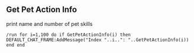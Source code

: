 ## Get Pet Action Info
print name and number of pet skills
```
/run for i=1,100 do if GetPetActionInfo(i) then DEFAULT_CHAT_FRAME:AddMessage("Index "..i..": "..GetPetActionInfo(i)) end end
```